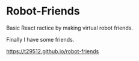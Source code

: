 # Robot-Friends

Basic React ractice by making virtual robot friends.

Finally I have some friends.

https://t29512.github.io/robot-friends
